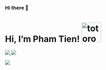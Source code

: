 ### Hi there 👋

# Hi, I’m Pham Tien!   <img src="https://emoji.gg/assets/emoji/9085-totoro.png" width="64px" height="64px" alt="totoro">
<a href=https://www.linkedin.com/in/phamdoantien/> <img src="https://img.shields.io/badge/-LinkedIn-0e76a8?style=plastic&logo=linkedIn"> </a> <img src="https://komarev.com/ghpvc/?username=NEITGNART&color=blue">

<a href=#><img src="https://raw.githubusercontent.com/insolitum/insolitum/b8c307f7e414055b0ef3d8fc983afacfdd978a3e/contributions.svg"></a>

<!-- 
![Anurag's github stats](https://github-readme-stats.vercel.app/api?username=NEITGNART&theme=buefy&show_icons=true)
<img src="https://github-readme-stats.vercel.app/api/top-langs/?username=NEITGNART&theme=buefy&layout=compact&langs_count=6">
 -->
